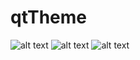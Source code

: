 # qtTheme

![alt text](https://github.com/agarere/qtTheme/blob/master/%40dzgrr_ss1.png)
![alt text](https://github.com/agarere/qtTheme/blob/master/%40dzgrr_ss2.png)
![alt text](https://github.com/agarere/qtTheme/blob/master/%40dzgrr_ss3.png)
